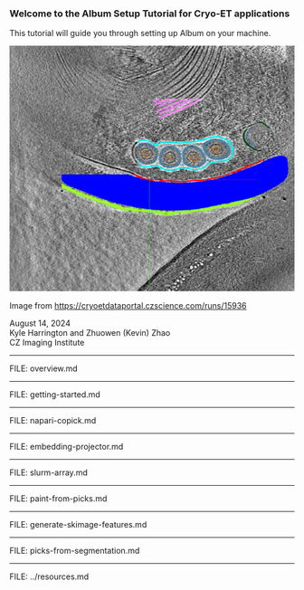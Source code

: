 ### Welcome to the Album Setup Tutorial for Cryo-ET applications

This tutorial will guide you through setting up Album on your machine.

![Example cryoet image from CZ CryoET data portal](figures/index_img.png)

Image from https://cryoetdataportal.czscience.com/runs/15936

August 14, 2024  
Kyle Harrington and Zhuowen (Kevin) Zhao  
CZ Imaging Institute

---

FILE: overview.md

---

FILE: getting-started.md

---

FILE: napari-copick.md

---

FILE: embedding-projector.md

---

FILE: slurm-array.md

---

FILE: paint-from-picks.md

---

FILE: generate-skimage-features.md

---

FILE: picks-from-segmentation.md

---

FILE: ../resources.md
